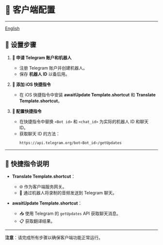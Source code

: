 # 📱 客户端配置

---
[English](./Readme.md)

## 🔧 设置步骤  
1. **🤖 申请 Telegram 账户和机器人**  
   - 注册 Telegram 账户并创建机器人。  
   - 保存 **机器人 ID** 以备后用。  

2. **📲 添加 iOS 快捷指令**  
   - 在 iOS 快捷指令中安装 **awaitUpdate Template.shortcut** 和 **Translate Template.shortcut**。  

3. **🔑 配置快捷指令**  
   - 在快捷指令中替换 `<Bot id>` 和 `<chat_id>` 为实际的机器人 ID 和聊天 ID。  
   - 获取聊天 ID 的方法：  
     ```bash
     https://api.telegram.org/bot<Bot_id>/getUpdates
     ```

---

## 📝 快捷指令说明  
- **Translate Template.shortcut**：  
  - 🌐 作为客户端服务网关。  
  - 🎤 通过机器人将录制的音频发送到 Telegram 聊天。  

- **awaitUpdate Template.shortcut**：  
  - 📥 使用 Telegram 的 `getUpdates` API 获取聊天消息。  
  - 📋 获取翻译结果。  

---

**注意**：请完成所有步骤以确保客户端功能正常运行。